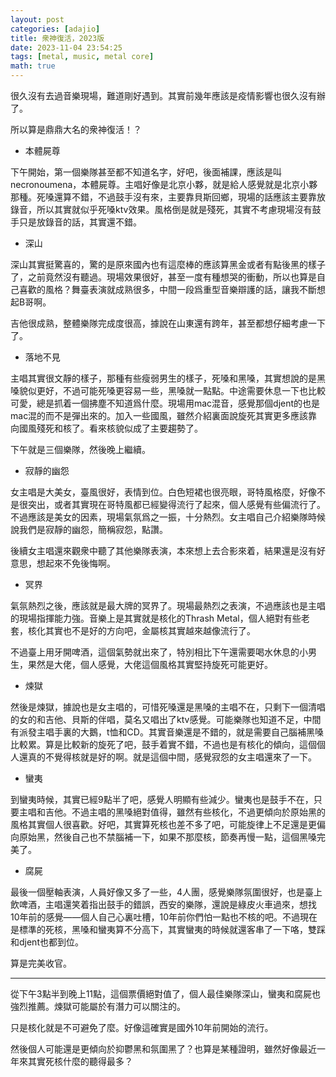 ```yaml
---
layout: post
categories: [adajio]
title: 衆神復活，2023版
date: 2023-11-04 23:54:25
tags: [metal, music, metal core]
math: true
---
```


很久沒有去過音樂現場，難道剛好遇到。其實前幾年應該是疫情影響也很久沒有辦了。

所以算是鼎鼎大名的衆神復活！？

- 本體屍尊

下午開始，第一個樂隊甚至都不知道名字，好吧，後面補課，應該是叫necronoumena，本體屍尊。主唱好像是北京小夥，就是給人感覺就是北京小夥那種。死嗓還算不錯，不過鼓手沒有來，主要靠貝斯回鄉，現場的話應該主要靠放錄音，所以其實就似乎死嗓ktv效果。風格倒是就是殘死，其實不考慮現場沒有鼓手只是放錄音的話，其實還不錯。

- 深山

深山其實挺驚喜的，驚的是原來國內也有這麼棒的應該算黑金或者有點後黑的樣子了，之前竟然沒有聽過。現場效果很好，甚至一度有種想哭的衝動，所以也算是自己喜歡的風格？舞臺表演就成熟很多，中間一段爲重型音樂辯護的話，讓我不斷想起B哥啊。

吉他很成熟，整體樂隊完成度很高，據說在山東還有跨年，甚至都想仔細考慮一下了。

- 落地不見

主唱其實很文靜的樣子，那種有些瘦弱男生的樣子，死嗓和黑嗓，其實想說的是黑嗓貌似更好，不過可能死嗓更容易一些，黑嗓就一點點。中途需要休息一下也比較可愛，總是抓着一個拂塵不知道爲什麼。現場用mac混音，感覺那個djent的也是mac混的而不是彈出來的。加入一些國風，雖然介紹裏面說旋死其實更多應該靠向國風殘死和核了。看來核貌似成了主要趨勢了。

下午就是三個樂隊，然後晚上繼續。

- 寂靜的幽怨

女主唱是大美女，臺風很好，表情到位。白色短裙也很亮眼，哥特風格麼，好像不是很突出，或者其實現在哥特風都已經變得流行了起來，個人感覺有些偏流行了。不過應該是美女的因素，現場氣氛爲之一振，十分熱烈。女主唱自己介紹樂隊時候說我們是寂靜的幽怨，簡稱寂怨，點讚。

後續女主唱還來觀衆中聽了其他樂隊表演，本來想上去合影來着，結果還是沒有好意思，想起來不免後悔啊。


- 冥界

氣氛熱烈之後，應該就是最大牌的冥界了。現場最熱烈之表演，不過應該也是主唱的現場指揮能力強。音樂上是其實就是核化的Thrash Metal，個人絕對有些老套，核化其實也不是好的方向吧，金屬核其實越來越像流行了。

不過臺上用牙開啤酒，這個氣勢就出來了，特別相比下午還需要喝水休息的小男生，果然是大佬，個人感覺，大佬這個風格其實堅持旋死可能更好。

- 煉獄

然後是煉獄，據說也是女主唱的，可惜死嗓還是黑嗓的主唱不在，只剩下一個清唱的女的和吉他、貝斯的伴唱，莫名又唱出了ktv感覺。可能樂隊也知道不足，中間有派發主唱手裏的大鵝，t恤和CD。其實音樂還是不錯的，就是需要自己腦補黑嗓比較累。算是比較新的旋死了吧，鼓手着實不錯，不過也是有核化的傾向，這個個人還真的不覺得核就是好的啊。就是這個中間，感覺寂怨的女主唱還來了一下。

- 蠻夷

到蠻夷時候，其實已經9點半了吧，感覺人明顯有些減少。蠻夷也是鼓手不在，只要主唱和吉他。不過主唱的黑嗓絕對值得，雖然有些核化，不過更傾向於原始黑的風格其實個人很喜歡。好吧，其實算死核也差不多了吧，可能旋律上不足還是更偏向原始黑，然後自己也不禁腦補一下，如果不那麼核，節奏再慢一點，這個黑嗓完美了。

- 腐屍

最後一個壓軸表演，人員好像又多了一些，4人團，感覺樂隊氛圍很好，也是臺上飲啤酒，主唱還笑着指出鼓手的錯誤，西安的樂隊，還說是綠皮火車過來，想找10年前的感覺——個人自己心裏吐槽，10年前你們怕一點也不核的吧。不過現在是標準的死核，黑嗓和蠻夷算不分高下，其實蠻夷的時候就還客串了一下咯，雙踩和djent也都到位。

算是完美收官。

--------

從下午3點半到晚上11點，這個票價絕對值了，個人最佳樂隊深山，蠻夷和腐屍也強烈推薦。煉獄可能屬於有潛力可以關注的。

只是核化就是不可避免了麼。好像這確實是國外10年前開始的流行。

然後個人可能還是更傾向於抑鬱黑和氛圍黑了？也算是某種證明，雖然好像最近一年來其實死核什麼的聽得最多？



